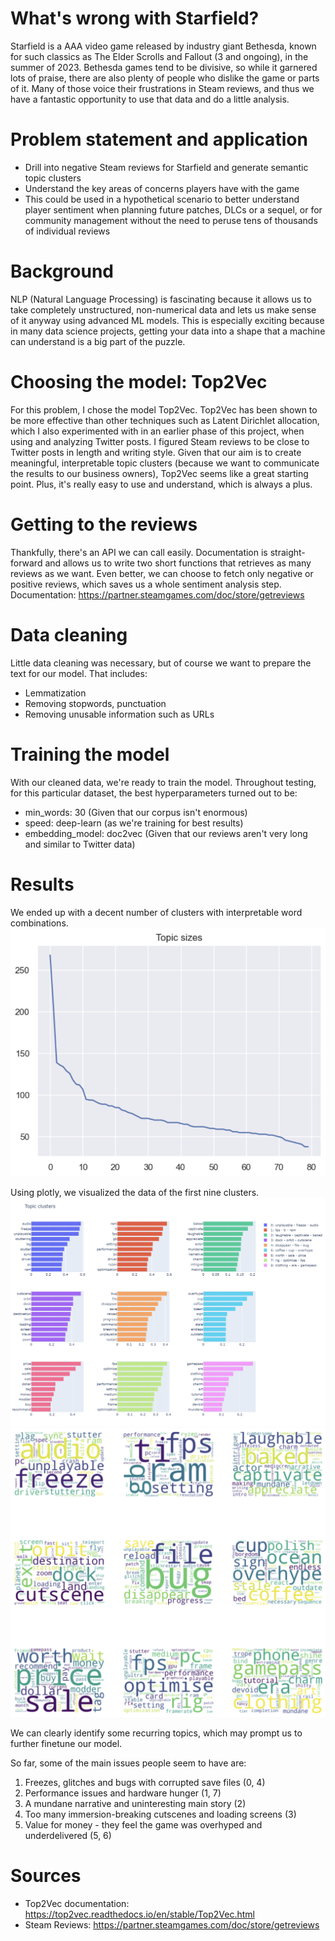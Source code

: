 # What's wrong with Starfield?
Starfield is a AAA video game released by industry giant Bethesda, known for such classics as The Elder Scrolls and Fallout (3 and ongoing), in the summer of 2023. Bethesda games tend to be divisive, so while it garnered lots of praise, there are also plenty of people who dislike the game or parts of it. Many of those voice their frustrations in Steam reviews, and thus we have a fantastic opportunity to use that data and do a little analysis.

# Problem statement and application
- Drill into negative Steam reviews for Starfield and generate semantic topic clusters
- Understand the key areas of concerns players have with the game
- This could be used in a hypothetical scenario to better understand player sentiment when planning future patches, DLCs or a sequel, or for community management without the need to peruse tens of thousands of individual reviews

# Background
NLP (Natural Language Processing) is fascinating because it allows us to take completely unstructured, non-numerical data and lets us make sense of it anyway using advanced ML models. This is especially exciting because in many data science projects, getting your data into a shape that a machine can understand is a big part of the puzzle.

# Choosing the model: Top2Vec
For this problem, I chose the model Top2Vec. Top2Vec has been shown to be more effective than other techniques such as Latent Dirichlet allocation, which I also experimented with in an earlier phase of this project, when using and analyzing Twitter posts. I figured Steam reviews to be close to Twitter posts in length and writing style. Given that our aim is to create meaningful, interpretable topic clusters (because we want to communicate the results to our business owners), Top2Vec seems like a great starting point. Plus, it's really easy to use and understand, which is always a plus.

# Getting to the reviews
Thankfully, there's an API we can call easily. Documentation is straight-forward and allows us to write two short functions that retrieves as many reviews as we want. Even better, we can choose to fetch only negative or positive reviews, which saves us a whole sentiment analysis step.
Documentation: https://partner.steamgames.com/doc/store/getreviews

# Data cleaning
Little data cleaning was necessary, but of course we want to prepare the text for our model. That includes:
- Lemmatization
- Removing stopwords, punctuation
- Removing unusable information such as URLs

# Training the model
With our cleaned data, we're ready to train the model. Throughout testing, for this particular dataset, the best hyperparameters turned out to be:
- min_words: 30 (Given that our corpus isn't enormous)
- speed: deep-learn (as we're training for best results)
- embedding_model: doc2vec (Given that our reviews aren't very long and similar to Twitter data)

# Results
We ended up with a decent number of clusters with interpretable word combinations. 
![alt text](./topic_sizes.png "Topic sizes")

Using plotly, we visualized the data of the first nine clusters. 
![alt text](./topic_clusters.png "Topic Clusters")
![alt text](./topic_wordclouds.png "Topic word clouds")

We can clearly identify some recurring topics, which may prompt us to further finetune our model.

So far, some of the main issues people seem to have are:
1. Freezes, glitches and bugs with corrupted save files (0, 4)
2. Performance issues and hardware hunger (1, 7)
3. A mundane narrative and uninteresting main story (2)
4. Too many immersion-breaking cutscenes and loading screens (3)
5. Value for money - they feel the game was overhyped and underdelivered (5, 6)

# Sources
- Top2Vec documentation: https://top2vec.readthedocs.io/en/stable/Top2Vec.html
- Steam Reviews: https://partner.steamgames.com/doc/store/getreviews
